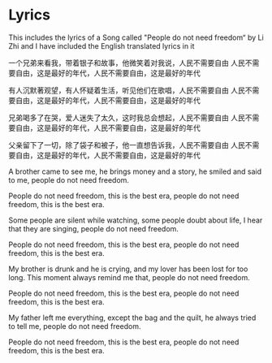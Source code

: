 # Lyrics
This includes the lyrics of a Song called "People do not need freedom“ by Li Zhi and I have included the English translated lyrics in it

一个兄弟来看我，带着银子和故事，他微笑着对我说，人民不需要自由
人民不需要自由，这是最好的年代，人民不需要自由，这是最好的年代

有人沉默著观望，有人怀疑着生活，听见他们在歌唱，人民不需要自由
人民不需要自由，这是最好的年代，人民不需要自由，这是最好的年代

兄弟喝多了在哭，爱人迷失了太久，这时我总会想起，人民不需要自由
人民不需要自由，这是最好的年代，人民不需要自由，这是最好的年代

父亲留下了一切，除了袋子和被子，他一直想告诉我，人民不需要自由
人民不需要自由，这是最好的年代，人民不需要自由，这是最好的年代

A brother came to see me, he brings money and a story, he smiled and said to me, people do not need freedom.

People do not need freedom, this is the best era, people do not need freedom, this is the best era.

Some people are silent while watching, some people doubt about life, I hear that they are singing, people do not need freedom.

People do not need freedom, this is the best era, people do not need freedom, this is the best era.

My brother is drunk and he is crying, and my lover has been lost for too long. This moment always remind me that, people do not need freedom.

People do not need freedom, this is the best era, people do not need freedom, this is the best era.

My father left me everything, except the bag and the quilt, he always tried to tell me, people do not need freedom.

People do not need freedom, this is the best era, people do not need freedom, this is the best era.
